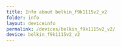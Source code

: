 ```yaml
---
title: Info about belkin_f9k1115v2_v2
folder: info
layout: deviceinfo
permalink: /devices/belkin_f9k1115v2_v2/
device: belkin_f9k1115v2_v2
---
```

